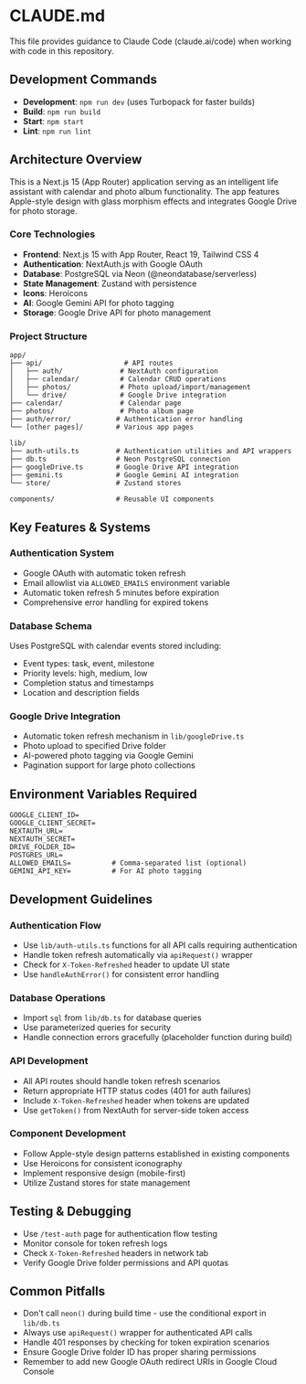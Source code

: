 # CLAUDE.md

This file provides guidance to Claude Code (claude.ai/code) when working with code in this repository.

## Development Commands

- **Development**: `npm run dev` (uses Turbopack for faster builds)
- **Build**: `npm run build`
- **Start**: `npm start`
- **Lint**: `npm run lint`

## Architecture Overview

This is a Next.js 15 (App Router) application serving as an intelligent life assistant with calendar and photo album functionality. The app features Apple-style design with glass morphism effects and integrates Google Drive for photo storage.

### Core Technologies
- **Frontend**: Next.js 15 with App Router, React 19, Tailwind CSS 4
- **Authentication**: NextAuth.js with Google OAuth
- **Database**: PostgreSQL via Neon (@neondatabase/serverless)
- **State Management**: Zustand with persistence
- **Icons**: Heroicons
- **AI**: Google Gemini API for photo tagging
- **Storage**: Google Drive API for photo management

### Project Structure

```
app/
├── api/                    # API routes
│   ├── auth/              # NextAuth configuration
│   ├── calendar/          # Calendar CRUD operations
│   ├── photos/            # Photo upload/import/management
│   └── drive/             # Google Drive integration
├── calendar/              # Calendar page
├── photos/                # Photo album page
├── auth/error/           # Authentication error handling
└── [other pages]/        # Various app pages

lib/
├── auth-utils.ts         # Authentication utilities and API wrappers
├── db.ts                 # Neon PostgreSQL connection
├── googleDrive.ts        # Google Drive API integration
├── gemini.ts             # Google Gemini AI integration
└── store/                # Zustand stores

components/               # Reusable UI components
```

## Key Features & Systems

### Authentication System
- Google OAuth with automatic token refresh
- Email allowlist via `ALLOWED_EMAILS` environment variable
- Automatic token refresh 5 minutes before expiration
- Comprehensive error handling for expired tokens

### Database Schema
Uses PostgreSQL with calendar events stored including:
- Event types: task, event, milestone
- Priority levels: high, medium, low
- Completion status and timestamps
- Location and description fields

### Google Drive Integration
- Automatic token refresh mechanism in `lib/googleDrive.ts`
- Photo upload to specified Drive folder
- AI-powered photo tagging via Google Gemini
- Pagination support for large photo collections

## Environment Variables Required

```
GOOGLE_CLIENT_ID=
GOOGLE_CLIENT_SECRET=
NEXTAUTH_URL=
NEXTAUTH_SECRET=
DRIVE_FOLDER_ID=
POSTGRES_URL=
ALLOWED_EMAILS=          # Comma-separated list (optional)
GEMINI_API_KEY=          # For AI photo tagging
```

## Development Guidelines

### Authentication Flow
- Use `lib/auth-utils.ts` functions for all API calls requiring authentication
- Handle token refresh automatically via `apiRequest()` wrapper
- Check for `X-Token-Refreshed` header to update UI state
- Use `handleAuthError()` for consistent error handling

### Database Operations
- Import `sql` from `lib/db.ts` for database queries
- Use parameterized queries for security
- Handle connection errors gracefully (placeholder function during build)

### API Development
- All API routes should handle token refresh scenarios
- Return appropriate HTTP status codes (401 for auth failures)
- Include `X-Token-Refreshed` header when tokens are updated
- Use `getToken()` from NextAuth for server-side token access

### Component Development
- Follow Apple-style design patterns established in existing components
- Use Heroicons for consistent iconography
- Implement responsive design (mobile-first)
- Utilize Zustand stores for state management

## Testing & Debugging

- Use `/test-auth` page for authentication flow testing
- Monitor console for token refresh logs
- Check `X-Token-Refreshed` headers in network tab
- Verify Google Drive folder permissions and API quotas

## Common Pitfalls

- Don't call `neon()` during build time - use the conditional export in `lib/db.ts`
- Always use `apiRequest()` wrapper for authenticated API calls
- Handle 401 responses by checking for token expiration scenarios
- Ensure Google Drive folder ID has proper sharing permissions
- Remember to add new Google OAuth redirect URIs in Google Cloud Console